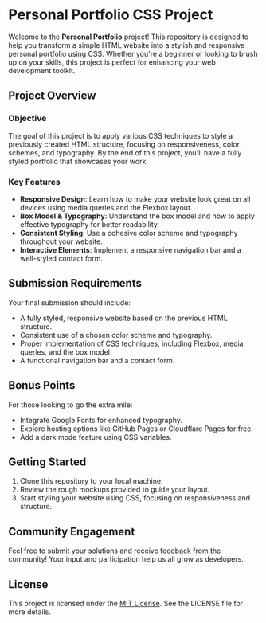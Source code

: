 # Personal Portfolio CSS Project

Welcome to the **Personal Portfolio** project! This repository is designed to help you transform a simple HTML website into a stylish and responsive personal portfolio using CSS. Whether you're a beginner or looking to brush up on your skills, this project is perfect for enhancing your web development toolkit.

## Project Overview

### Objective

The goal of this project is to apply various CSS techniques to style a previously created HTML structure, focusing on responsiveness, color schemes, and typography. By the end of this project, you'll have a fully styled portfolio that showcases your work.

### Key Features

- **Responsive Design**: Learn how to make your website look great on all devices using media queries and the Flexbox layout.
- **Box Model & Typography**: Understand the box model and how to apply effective typography for better readability.
- **Consistent Styling**: Use a cohesive color scheme and typography throughout your website.
- **Interactive Elements**: Implement a responsive navigation bar and a well-styled contact form.

## Submission Requirements

Your final submission should include:

- A fully styled, responsive website based on the previous HTML structure.
- Consistent use of a chosen color scheme and typography.
- Proper implementation of CSS techniques, including Flexbox, media queries, and the box model.
- A functional navigation bar and a contact form.

## Bonus Points

For those looking to go the extra mile:

- Integrate Google Fonts for enhanced typography.
- Explore hosting options like GitHub Pages or Cloudflare Pages for free.
- Add a dark mode feature using CSS variables.

## Getting Started

1. Clone this repository to your local machine.
2. Review the rough mockups provided to guide your layout.
3. Start styling your website using CSS, focusing on responsiveness and structure.

## Community Engagement

Feel free to submit your solutions and receive feedback from the community! Your input and participation help us all grow as developers.

## License

This project is licensed under the [MIT License](LICENSE). See the LICENSE file for more details.
